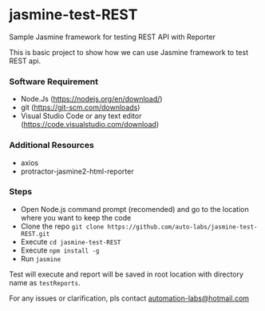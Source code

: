 # jasmine-test-REST
Sample Jasmine framework for testing REST API with Reporter

This is basic project to show how we can use Jasmine framework to test REST api.

### Software Requirement
- Node.Js (https://nodejs.org/en/download/)
- git (https://git-scm.com/downloads)
- Visual Studio Code or any text editor (https://code.visualstudio.com/download)

### Additional Resources
- axios
- protractor-jasmine2-html-reporter

### Steps
- Open Node.js command prompt (recomended) and go to the location where you want to keep the code
- Clone the repo `git clone https://github.com/auto-labs/jasmine-test-REST.git`
- Execute `cd jasmine-test-REST`
- Execute `npm install -g`
- Run `jasmine`

Test will execute and report will be saved in root location with directory name as `testReports`.

For any issues or clarification, pls contact automation-labs@hotmail.com
